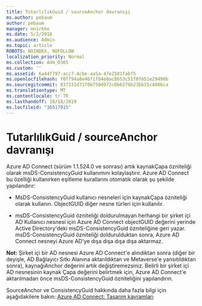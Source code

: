 ```yaml
---
title: TutarlılıkGuid / sourceAnchor davranışı
ms.author: pebaum
author: pebaum
manager: mnirkhe
ms.date: 5/2/2018
ms.audience: Admin
ms.topic: article
ROBOTS: NOINDEX, NOFOLLOW
localization_priority: Normal
ms.collection: Adm_O365
ms.custom: ''
ms.assetid: 6a44f797-acc7-4cbe-aa5a-47e2581fabf5
ms.openlocfilehash: f0ff94a8e46f1fb4e0ac8653c51f8f651e29498b
ms.sourcegitcommit: 037331d71f06750d972c0b6278b23bb15c4806ca
ms.translationtype: MT
ms.contentlocale: tr-TR
ms.lasthandoff: 10/18/2019
ms.locfileid: "36517015"
---
```

# <a name="consistencyguid--sourceanchor-behavior"></a>TutarlılıkGuid / sourceAnchor davranışı

Azure AD Connect (sürüm 1.1.524.0 ve sonrası) artık kaynakÇapa özniteliği olarak msDS-ConsistencyGuid kullanımını kolaylaştırır. Azure AD Connect bu özelliği kullanırken eşitleme kurallarını otomatik olarak şu şekilde yapılandırır:
  
- MsDS-ConsistencyGuid kullanıcı nesneleri için kaynakÇapa özniteliği olarak kullanın. ObjectGUID diğer nesne türleri için kullanılır.
    
- msDS-ConsistencyGuid özniteliği doldurulmayan herhangi bir şirket içi AD Kullanıcı nesnesi için Azure AD Connect objectGUID değerini yerinde Active Directory'deki msDS-ConsistencyGuid özniteliğine geri yazar. msDS-ConsistencyGuid özniteliği doldurulduktan sonra, Azure AD Connect nesneyi Azure AD'ye dışa dışa dışa dışa aktarmaz.
    
 **Not:** Şirket içi bir AD nesnesi Azure AD Connect'e alındıktan sonra (diğer bir deyişle, AD Bağlayıcı Sıtkı Alanına aktarıldıktan ve Metaverse'e yansıtıldıktan sonra), kaynağıAnchor değerini artık değiştiremezsiniz. Belirli bir şirket içi AD nesnesinin kaynak Çapa değerini belirtmek için, Azure AD Connect'e aktarılmadan önce msDS-ConsistencyGuid özniteliğini yapılandırın. 
  
SourceAnchor ve ConsistencyGuid hakkında daha fazla bilgi için aşağıdakilere bakın: [Azure AD Connect: Tasarım kavramları](https://docs.microsoft.com/azure/active-directory/connect/active-directory-aadconnect-design-concepts)
  

